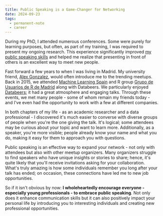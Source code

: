 ```yaml
---
title: Public Speaking is a Game-Changer for Networking
date: 2024-09-23
tags:
  - permanent-note
  - career
---
```


During my PhD, I attended numerous conferences. Some were purely for learning purposes, but often, as part of my training, I was required to present my ongoing research. This experience significantly improved [my public speaking skills]((mocs/moc-public-appearances.md)) and helped me realize that presenting in front of others is an excellent way to meet new people.

Fast forward a few years to when I was living in Madrid. My university friend, [Alex Gonzalez](https://www.linkedin.com/in/alejandro-gonzalez-diez-9a610930/), would often introduce me to the trending meetups. Back in 2015, we attended [Machine Learning Spain](https://www.meetup.com/es-ES/machinelearningspain/) and R group [Grupo de Usuarios de R de Madrid](https://madrid.r-es.org/) along with Databeers. We particularly enjoyed [Databeers](https://www.tumblr.com/databeers); it had a great atmosphere and engaging talks. Through these events, we met many people - some of whom remain my friends today - and I've even had the opportunity to work with a few at different companies.

In both chapters of my life - as an academic researcher and a data professional - I discovered it's much easier to converse with diverse groups of people when you're the one giving the talk. It's logical; some attendees may be curious about your topic and want to learn more. Additionally, as a speaker, you're more visible; people already know your name and what you do, making it easy for them to approach you with questions.

Public speaking is an effective way to expand your network - not only with attendees but also with other meetup organizers. Many organizers struggle to find speakers who have unique insights or stories to share; hence, it's quite likely that you'll receive invitations asking for your collaboration. What's truly amazing is how some individuals remember you long after your talk has ended; on occasion, these connections have led me to new job opportunities.

So if it isn't obvious by now: **I wholeheartedly encourage everyone - especially young professionals - to embrace public speaking**. Not only does it enhance communication skills but it can also positively impact your personal life by introducing you to interesting individuals and creating new professional opportunities.

